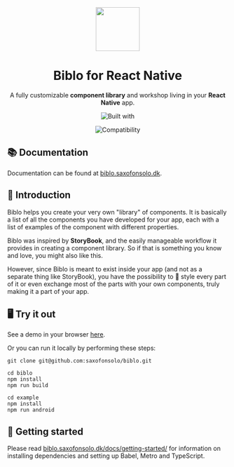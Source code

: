 <div align="center">

<img src="https://biblo.saxofonsolo.dk/img/logo.svg" width="100" />

# Biblo for React Native

A fully customizable **component library** and workshop living in your **React Native** app.

![Built with](https://skills.thijs.gg/icons?i=react,ts&theme=dark)

![Compatibility](https://img.shields.io/badge/platform-android%20%7C%20ios%20%7C%20Web%20%7C%20expo-blue.svg?style=for-the-badge)

</div>

## 📚 Documentation

Documentation can be found at [biblo.saxofonsolo.dk](https://biblo.saxofonsolo.dk/).

## 📘 Introduction

Biblo helps you create your very own "library" of components. It is basically a list of all the components you have developed for your app, each with a list of examples of the component with different properties.

Biblo was inspired by **StoryBook**, and the easily manageable workflow it provides in creating a component library. So if that is something you know and love, you might also like this.

However, since Biblo is meant to exist inside your app (and not as a separate thing like StoryBook), you have the possibility to 💅 style every part of it or even exchange most of the parts with your own components, truly making it a part of your app.

## 🖥️ Try it out

See a demo in your browser [here](https://biblo.saxofonsolo.dk/demo/).

Or you can run it locally by performing these steps:

```shell
git clone git@github.com:saxofonsolo/biblo.git

cd biblo
npm install
npm run build

cd example
npm install
npm run android
```

## 🚀 Getting started

Please read
[biblo.saxofonsolo.dk/docs/getting-started/](https://biblo.saxofonsolo.dk/docs/getting-started/)
for information on installing dependencies and setting up Babel, Metro and
TypeScript.
